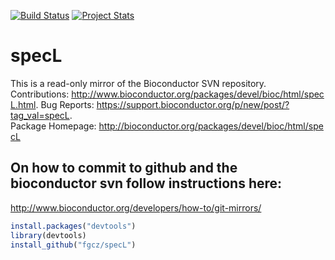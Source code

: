 
[![Build Status](https://travis-ci.org/fgcz/specL.svg?branch=master)](https://travis-ci.org/fgcz/specL)
[![Project Stats](https://www.openhub.net/p/specL-bioconductor/widgets/project_thin_badge.gif)](https://www.openhub.net/p/specL-bioconductor)

# specL
This is a read-only mirror of the Bioconductor SVN repository. Contributions: http://www.bioconductor.org/packages/devel/bioc/html/specL.html. Bug Reports: https://support.bioconductor.org/p/new/post/?tag_val=specL. Package Homepage: http://bioconductor.org/packages/devel/bioc/html/specL


## On how to commit to github and the bioconductor svn follow instructions here:
http://www.bioconductor.org/developers/how-to/git-mirrors/

```r
install.packages("devtools")
library(devtools)
install_github("fgcz/specL")
```
